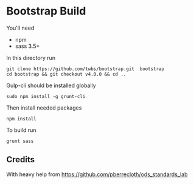 # Bootstrap Build

You'll need

  *  npm
  *  sass 3.5+

In this directory run

    git clone https://github.com/twbs/bootstrap.git  bootstrap
    cd bootstrap && git checkout v4.0.0 && cd ..
    
Gulp-cli should be installed globally

    sudo npm install -g grunt-cli

Then install needed packages

    npm install

To build run

    grunt sass


## Credits

With heavy help from https://github.com/pberrecloth/ods_standards_lab
